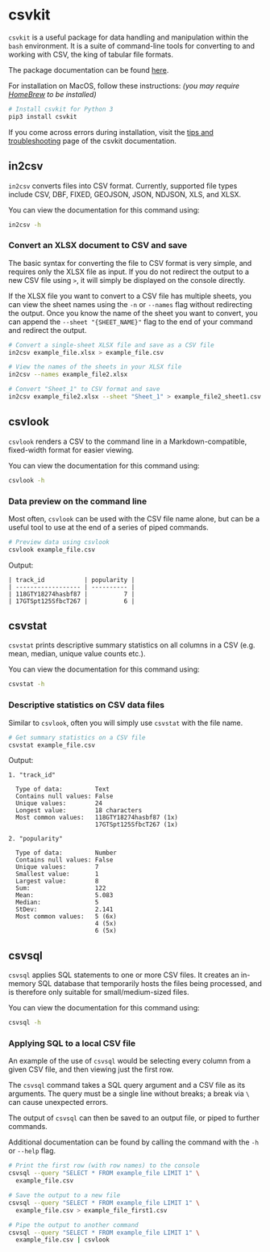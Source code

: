 # csvkit

`csvkit` is a useful package for data handling and manipulation within the `bash` environment. 
It is a suite of command-line tools for converting to and working with CSV, the king of tabular file formats.

The package documentation can be found [here](https://csvkit.readthedocs.io/en/latest/).

For installation on MacOS, follow these instructions: _(you may require [HomeBrew](https://brew.sh/) to be installed)_

```bash
# Install csvkit for Python 3
pip3 install csvkit
```

If you come across errors during installation, visit the [tips and troubleshooting](https://csvkit.readthedocs.io/en/latest/tricks.html#troubleshooting) page of the csvkit documentation.

## in2csv

`in2csv` converts files into CSV format.
Currently, supported file types include CSV, DBF, FIXED, GEOJSON, JSON, NDJSON, XLS, and XLSX.


You can view the documentation for this command using:

```bash
in2csv -h
```

### Convert an XLSX document to CSV and save

The basic syntax for converting the file to CSV format is very simple, and requires only the XLSX file as input.
If you do not redirect the output to a new CSV file using `>`, it will simply be displayed on the console directly.

If the XLSX file you want to convert to a CSV file has multiple sheets, you can view the sheet names using the `-n` or `--names` flag without redirecting the output.
Once you know the name of the sheet you want to convert, you can append the `--sheet "{SHEET_NAME}"` flag to the end of your command and redirect the output.

```bash
# Convert a single-sheet XLSX file and save as a CSV file
in2csv example_file.xlsx > example_file.csv

# View the names of the sheets in your XLSX file
in2csv --names example_file2.xlsx

# Convert "Sheet_1" to CSV format and save
in2csv example_file2.xlsx --sheet "Sheet_1" > example_file2_sheet1.csv
```

## csvlook

`csvlook` renders a CSV to the command line in a Markdown-compatible, fixed-width format for easier viewing.

You can view the documentation for this command using:

```bash
csvlook -h
```

### Data preview on the command line

Most often, `csvlook` can be used with the CSV file name alone, but can be a useful tool to use at the end of a series of piped commands.

```bash
# Preview data using csvlook
csvlook example_file.csv
```
Output:
```
| track_id           | popularity |
| ------------------ | ---------- |
| 118GTY18274hasbf87 |          7 |
| 17GTSpt125SfbcT267 |          6 |
```

## csvstat

`csvstat` prints descriptive summary statistics on all columns in a CSV (e.g. mean, median, unique value counts etc.).

You can view the documentation for this command using:

```bash
csvstat -h
```

### Descriptive statistics on CSV data files

Similar to `csvlook`, often you will simply use `csvstat` with the file name.

```bash
# Get summary statistics on a CSV file
csvstat example_file.csv
```
Output:
```
1. "track_id"

  Type of data:         Text
  Contains null values: False
  Unique values:        24
  Longest value:        18 characters
  Most common values:   118GTY18274hasbf87 (1x)
                        17GTSpt125SfbcT267 (1x)
                        
2. "popularity"

  Type of data:         Number
  Contains null values: False
  Unique values:        7
  Smallest value:       1
  Largest value:        8
  Sum:                  122
  Mean:                 5.083
  Median:               5
  StDev:                2.141
  Most common values:   5 (6x)
                        4 (5x)
                        6 (5x)
```

## csvsql

`csvsql` applies SQL statements to one or more CSV files. 
It creates an in-memory SQL database that temporarily hosts the files being processed, and is therefore only suitable for small/medium-sized files.

You can view the documentation for this command using:

```bash
csvsql -h
```

### Applying SQL to a local CSV file

An example of the use of `csvsql` would be selecting every column from a given CSV file, and then viewing just the first row.

The `csvsql` command takes a SQL query argument and a CSV file as its arguments. 
The query must be a single line without breaks; a break via `\` can cause unexpected errors.

The output of `csvsql` can then be saved to an output file, or piped to further commands.

Additional documentation can be found by calling the command with the `-h` or `--help` flag.

```bash
# Print the first row (with row names) to the console
csvsql --query "SELECT * FROM example_file LIMIT 1" \
  example_file.csv

# Save the output to a new file
csvsql --query "SELECT * FROM example_file LIMIT 1" \
  example_file.csv > example_file_first1.csv

# Pipe the output to another command
csvsql --query "SELECT * FROM example_file LIMIT 1" \
  example_file.csv | csvlook
```
